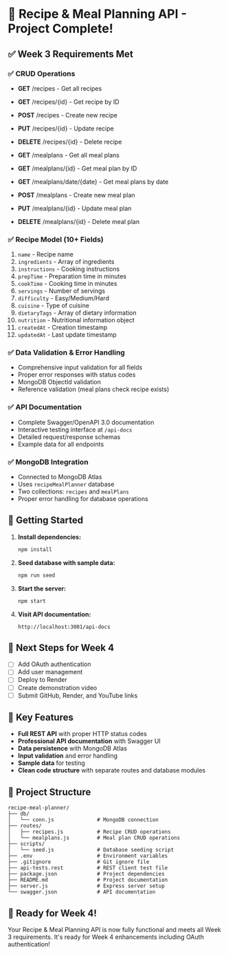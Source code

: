 # 🎉 Recipe & Meal Planning API - Project Complete!

## ✅ Week 3 Requirements Met

### ✅ **CRUD Operations**

- **GET** /recipes - Get all recipes
- **GET** /recipes/{id} - Get recipe by ID
- **POST** /recipes - Create new recipe
- **PUT** /recipes/{id} - Update recipe
- **DELETE** /recipes/{id} - Delete recipe

- **GET** /mealplans - Get all meal plans
- **GET** /mealplans/{id} - Get meal plan by ID
- **GET** /mealplans/date/{date} - Get meal plans by date
- **POST** /mealplans - Create new meal plan
- **PUT** /mealplans/{id} - Update meal plan
- **DELETE** /mealplans/{id} - Delete meal plan

### ✅ **Recipe Model (10+ Fields)**

1. `name` - Recipe name
2. `ingredients` - Array of ingredients
3. `instructions` - Cooking instructions
4. `prepTime` - Preparation time in minutes
5. `cookTime` - Cooking time in minutes
6. `servings` - Number of servings
7. `difficulty` - Easy/Medium/Hard
8. `cuisine` - Type of cuisine
9. `dietaryTags` - Array of dietary information
10. `nutrition` - Nutritional information object
11. `createdAt` - Creation timestamp
12. `updatedAt` - Last update timestamp

### ✅ **Data Validation & Error Handling**

- Comprehensive input validation for all fields
- Proper error responses with status codes
- MongoDB ObjectId validation
- Reference validation (meal plans check recipe exists)

### ✅ **API Documentation**

- Complete Swagger/OpenAPI 3.0 documentation
- Interactive testing interface at `/api-docs`
- Detailed request/response schemas
- Example data for all endpoints

### ✅ **MongoDB Integration**

- Connected to MongoDB Atlas
- Uses `recipeMealPlanner` database
- Two collections: `recipes` and `mealPlans`
- Proper error handling for database operations

## 🚀 **Getting Started**

1. **Install dependencies:**

   ```bash
   npm install
   ```

2. **Seed database with sample data:**

   ```bash
   npm run seed
   ```

3. **Start the server:**

   ```bash
   npm start
   ```

4. **Visit API documentation:**
   ```
   http://localhost:3001/api-docs
   ```

## 📝 **Next Steps for Week 4**

- [ ] Add OAuth authentication
- [ ] Add user management
- [ ] Deploy to Render
- [ ] Create demonstration video
- [ ] Submit GitHub, Render, and YouTube links

## 🎯 **Key Features**

- **Full REST API** with proper HTTP status codes
- **Professional API documentation** with Swagger UI
- **Data persistence** with MongoDB Atlas
- **Input validation** and error handling
- **Sample data** for testing
- **Clean code structure** with separate routes and database modules

## 📁 **Project Structure**

```
recipe-meal-planner/
├── db/
│   └── conn.js              # MongoDB connection
├── routes/
│   ├── recipes.js           # Recipe CRUD operations
│   └── mealplans.js         # Meal plan CRUD operations
├── scripts/
│   └── seed.js              # Database seeding script
├── .env                     # Environment variables
├── .gitignore               # Git ignore file
├── api-tests.rest           # REST client test file
├── package.json             # Project dependencies
├── README.md                # Project documentation
├── server.js                # Express server setup
└── swagger.json             # API documentation
```

## 🎊 **Ready for Week 4!**

Your Recipe & Meal Planning API is now fully functional and meets all Week 3 requirements. It's ready for Week 4 enhancements including OAuth authentication!
